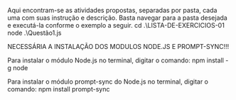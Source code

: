Aqui encontram-se as atividades propostas, separadas por pasta, cada uma com suas instrução e descrição. Basta navegar para a pasta desejada e executá-la conforme o exemplo a seguir.
cd .\LISTA-DE-EXERCICIOS-01\
node .\Questão1.js

NECESSÁRIA A INSTALAÇÃO DOS MODULOS NODE.JS E PROMPT-SYNC!!!

Para instalar o módulo Node.js no terminal, digitar o comando:
npm install -g node

Para instalar o módulo prompt-sync do Node.js no terminal, digitar o comando:
npm install prompt-sync
